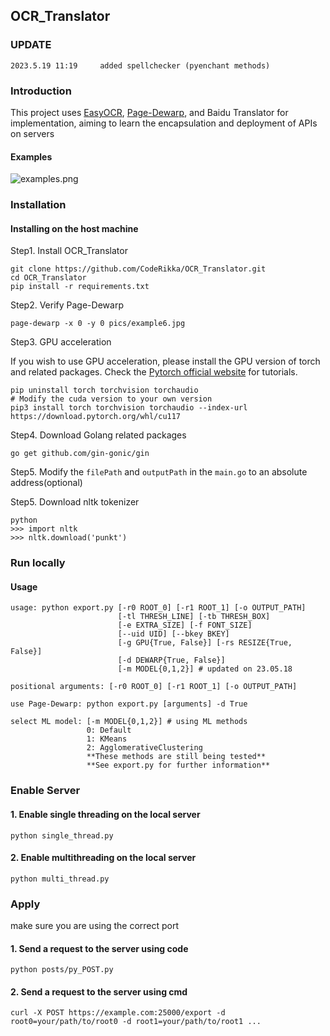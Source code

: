 ## OCR_Translator

### UPDATE
```
2023.5.19 11:19     added spellchecker (pyenchant methods)
```
### Introduction

This project uses [EasyOCR](https://github.com/JaidedAI/EasyOCR), [Page-Dewarp](https://github.com/lmmx/page-dewarp), and Baidu Translator for implementation, aiming to learn the encapsulation and deployment of APIs on servers

#### Examples

![examples.png](https://s2.loli.net/2023/05/19/9ohKxbZRy2d8icf.png)

### Installation

#### Installing on the host machine
Step1. Install OCR_Translator
```
git clone https://github.com/CodeRikka/OCR_Translator.git
cd OCR_Translator
pip install -r requirements.txt
```
Step2. Verify Page-Dewarp
```
page-dewarp -x 0 -y 0 pics/example6.jpg
```
Step3. GPU acceleration

If you wish to use GPU acceleration, please install the GPU version of torch and related packages. Check the [Pytorch official website](https://pytorch.org/) for tutorials.
```
pip uninstall torch torchvision torchaudio
# Modify the cuda version to your own version
pip3 install torch torchvision torchaudio --index-url https://download.pytorch.org/whl/cu117
```
Step4. Download Golang related packages
```
go get github.com/gin-gonic/gin
```
Step5. Modify the `filePath` and `outputPath` in the `main.go` to an absolute address(optional)

Step5. Download nltk tokenizer
```
python
>>> import nltk
>>> nltk.download('punkt')
```

### Run locally

#### Usage
```
usage: python export.py [-r0 ROOT_0] [-r1 ROOT_1] [-o OUTPUT_PATH]
                        [-tl THRESH_LINE] [-tb THRESH_BOX]
                        [-e EXTRA_SIZE] [-f FONT_SIZE]
                        [--uid UID] [--bkey BKEY]
                        [-g GPU{True, False}] [-rs RESIZE{True, False}]
                        [-d DEWARP{True, False}]
                        [-m MODEL{0,1,2}] # updated on 23.05.18

positional arguments: [-r0 ROOT_0] [-r1 ROOT_1] [-o OUTPUT_PATH]

use Page-Dewarp: python export.py [arguments] -d True

select ML model: [-m MODEL{0,1,2}] # using ML methods
                 0: Default
                 1: KMeans
                 2: AgglomerativeClustering
                 **These methods are still being tested**
                 **See export.py for further information**
```

### Enable Server

#### 1. Enable single threading on the local server
```
python single_thread.py
```
#### 2. Enable multithreading on the local server
```
python multi_thread.py
```

### Apply

make sure you are using the correct port

#### 1. Send a request to the server using code
```
python posts/py_POST.py
```

#### 2. Send a request to the server using cmd
```
curl -X POST https://example.com:25000/export -d root0=your/path/to/root0 -d root1=your/path/to/root1 ...
```